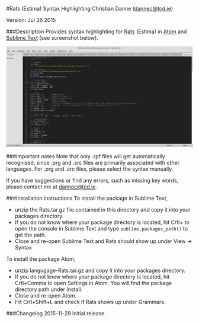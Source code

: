 #Rats (Estima) Syntax Highlighting
Christian Danne (dannec@tcd.ie)  

Version: Jul 26 2015  

###Description
Provides syntax highlighting for [Rats](https://www.estima.com) (Estima) in [Atom](https://atom.io/) and [Sublime Text](https://www.sublimetext.com/) (see screenshot below). 

![Screenshot](screenshot.png "Screenshot")

###Important notes
Note that only .rpf files will get automatically recognised, since .prg and .src files are primarily associated with other languages. For .prg and .src files, please select the syntax manually. 

If you have suggestions or find any errors, such as missing key words, please contact me at dannec@tcd.ie. 

###Installation instructions
To install the package in Sublime Text, 
- unzip the Rats.tar.gz file contained in this directory and copy it into your packages directory. 
- If you do not know where your package directory is located, hit Crtl+ to open the console in Sublime Text and type ``sublime.packages_path()`` to get the path. 
- Close and re-open Sublime Text and Rats should show up under View -> Syntax

 
To install the package Atom, 
- unzip langugage-Rats.tar.gz and copy it into your packages directory. 
- If you do not know where your package directory is located, hit Crtl+Comma to open Settings in Atom. You will find the package directory path under Install. 
- Close and re-open Atom. 
- Hit Crtl+Shift+L and check if Rats shows up under Grammars. 

###Changelog
2015-11-29 Initial release.
  
 

 
 


 


 
